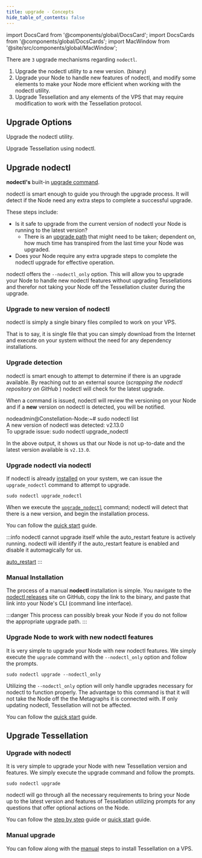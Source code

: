 ```yaml
---
title: upgrade - Concepts
hide_table_of_contents: false
---
```

<intro-end />

import DocsCard from '@components/global/DocsCard';
import DocsCards from '@components/global/DocsCards';
import MacWindow from '@site/src/components/global/MacWindow';

<head>
  <title>Constellation Network Automation with nodectl</title>
  <meta
    name="description"
    content="Constellation Network Automation - Upgrade Tessellation with nodectl"
  />
</head>

There are `3` upgrade mechanisms regarding `nodectl`.
1. Upgrade the nodectl utility to a new version. (binary)
2. Upgrade your Node to handle new features of nodectl, and modify some elements to make your Node more efficient when working with the nodectl utility.
3. Upgrade Tessellation and any elements of the VPS that may require modification to work with the Tessellation protocol.

## Upgrade Options

<DocsCards>
  <DocsCard header="Upgrade nodectl" href="#upgrade-nodectl-via-nodectl" img="/img/home/state-channel.jpg">
    <p>Upgrade the nodectl utility.</p>
  </DocsCard>

  <DocsCard header="Upgrade Tessellation" href="#upgrade-tessellation" img="/img/home/community.jpg">
    <p>Upgrade Tessellation using nodectl.</p>
  </DocsCard>
</DocsCards>

## Upgrade nodectl

**nodectl's** built-in [upgrade command](/validate/automated/nodectlCommands#upgrade_nodectl).

nodectl is smart enough to guide you through the upgrade process.  It will detect if the Node need any extra steps to complete a successful upgrade. 

These steps include:
  - Is it safe to upgrade from the current version of nodectl your Node is running to the latest version?  
    - There is an [upgrade path](/validate/automated/nodectlUpgradePath) that might need to be taken; dependent on, how much time has transpired from the last time your Node was upgraded.
  - Does your Node require any extra upgrade steps to complete the nodectl upgrade for effective operation.

nodectl offers the `--nodectl_only` option.  This will allow you to upgrade your Node to handle new nodectl features without upgrading Tessellations and therefor not taking your Node off the Tessellation cluster during the upgrade.

### Upgrade to new version of nodectl

nodectl is simply a single binary files compiled to work on your VPS.  

That is to say, it is single file that you can simply download from the Internet and execute on your system without the need for any dependency installations. 

### Upgrade detection

nodectl is smart enough to attempt to determine if there is an upgrade available. By reaching out to an external source (*scrapping the nodectl repository on GitHub* ) nodectl will check for the latest upgrade.

When a command is issued, nodectl will review the versioning on your Node and if a **new** version on nodectl is detected, you will be notified.

<MacWindow>
nodeadmin@Constellation-Node:~# sudo nodectl list<br />
  A new version of nodectl was detected: v2.13.0<br />
  To upgrade issue: sudo nodectl upgrade_nodectl<br />            
</MacWindow>

In the above output, it shows us that our Node is not up-to-date and the latest version available is `v2.13.0`.

### Upgrade nodectl via nodectl
If nodectl is already [installed](/validate/automated/nodectl) on your system, we can issue the `upgrade_nodectl` command to attempt to upgrade.

```
sudo nodectl upgrade_nodectl
```
When we execute the [`upgrade_nodectl`](/validate/automated/nodectlCommands#upgrade_nodectl) command; nodectl will detect that there is a new version, and begin the installation process.

You can follow the [quick start](/validate/automated/upgrade/nodectlUpgradeQS#upgrade-nodectl) guide.

:::info 
nodectl cannot upgrade itself while the auto_restart feature is actively running.  nodectl will identify if the auto_restart feature is enabled and disable it automagically for us.

[auto_restart](/validate/automated/nodectlCommands#auto_restart) 
:::

### Manual Installation

The process of a manual **nodectl** installation is simple.  You navigate to the [nodectl releases](https://github.com/StardustCollective/nodectl/releases) site on GitHub, copy the link to the binary, and paste that link into your Node's CLI (command line interface).

:::danger
This process can possibly break your Node if you do not follow the appropriate upgrade path.
:::

### Upgrade Node to work with new nodectl features

It is very simple to upgrade your Node with new nodectl features.  We simply execute the `upgrade` command with the `--nodectl_only` option and follow the prompts.
```
sudo nodectl upgrade --nodectl_only
```
Utilizing the `--nodectl_only` option will only handle upgrades necessary for nodectl to function properly.  The advantage to this command is that it will not take the Node off the the Metagraphs it is connected with.  If only updating nodectl, Tessellation will not be affected.

You can follow the [quick start](/validate/automated/upgrade/nodectlUpgradeQS#upgrade-nodectl-components-of-your-node) guide.

## Upgrade Tessellation

### Upgrade with nodectl

It is very simple to upgrade your Node with new Tessellation version and features.  We simply execute the upgrade command and follow the prompts.

```
sudo nodectl upgrade
```

nodectl will go through all the necessary requirements to bring your Node up to the latest version and features of Tessellation utilizing prompts for any questions that offer optional actions on the Node.

You can follow the [step by step](/validate/automated/upgrade/nodectlUpgradeIntro) guide or [quick start](/validate/automated/upgrade/nodectlUpgradeQS#upgrade-tessellation) guide.

### Manual upgrade

You can follow along with the [manual](/validate/manual/manual-install-getting-started) steps to install Tessellation on a VPS.
